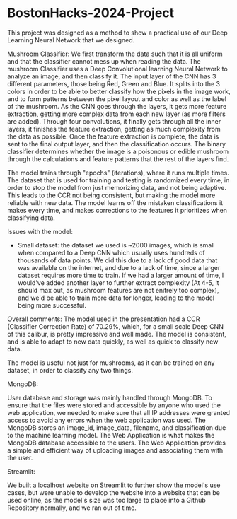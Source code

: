 # BostonHacks-2024-Project
This project was designed as a method to show a practical use of our Deep Learning Neural Network that we designed. 



Mushroom Classifier:
We first transform the data such that it is all uniform and that the classifier cannot mess up when reading the data.
The mushroom Classifier uses a Deep Convolutional learning Neural Network to analyze an image, and then classify it. The input layer of the CNN has 3 different parameters, those being Red, Green and Blue. It splits into the 3 colors in order to be able to better classify how the pixels in the image work, and to form patterns between the pixel layout and color as well as the label of the mushroom. As the CNN goes through the layers, it gets more feature extraction, getting more complex data from each new layer (as more filters are added). Through four convolutions, it finally gets through all the inner layers, it finishes the feature extraction, getting as much complexity from the data as possible. Once the feature extraction is complete, the data is sent to the final output layer, and then the classification occurs. The binary classifier determines whether the image is a poisonous or edible mushroom through the calculations and feature patterns that the rest of the layers find. 

The model trains through "epochs" (iterations), where it runs multiple times. The dataset that is used for training and testing is randomized every time, in order to stop the model from just memorizing data, and not being adaptive. This leads to the CCR not being consistent, but making the model more reliable with new data. The model learns off the mistaken classifications it makes every time, and makes corrections to the features it prioritizes when classifying data. 

Issues with the model:

- Small dataset: the dataset we used is ~2000 images, which is small when compared to a Deep CNN which usually uses hundreds of thousands of data points. We did this due to a lack of good data that was available on the internet, and due to a lack of time, since a larger dataset requires more time to train. If we had a larger amount of time, I would've added another layer to further extract complexity (At 4-5, it should max out, as mushroom features are not enitrely too complex), and we'd be able to train more data for longer, leading to the model being more successful.

Overall comments:
The model used in the presentation had a CCR (Classifier Correction Rate) of 70.29%, which, for a small scale Deep CNN of this calibur, is pretty impressive and well made. The model is consistent, and is able to adapt to new data quickly, as well as quick to classify new data. 

The model is useful not just for mushrooms, as it can be trained on any dataset, in order to classify any two things. 


MongoDB:

User database and storage was mainly handled through MongoDB. To ensure that the files were stored and accessible by anyone who used the web application, we needed to make sure that all IP addresses were granted access to avoid any errors when the web application was used. The MongoDB stores an image_id, image_data, filename, and classification due to the machine learning model. The Web Application is what makes the MongoDB database accessible to the users. The Web Application provides a simple and efficient way of uploading images and associating them with the user.

Streamlit:

We built a localhost website on Streamlit to further show the model's use cases, but were unable to develop the website into a website that can be used online, as the model's size was too large to place into a Github Repository normally, and we ran out of time. 
